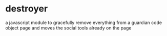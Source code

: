 destroyer
=========

a javascript module to gracefully remove everything from a guardian code object page and moves the social tools already on the page

